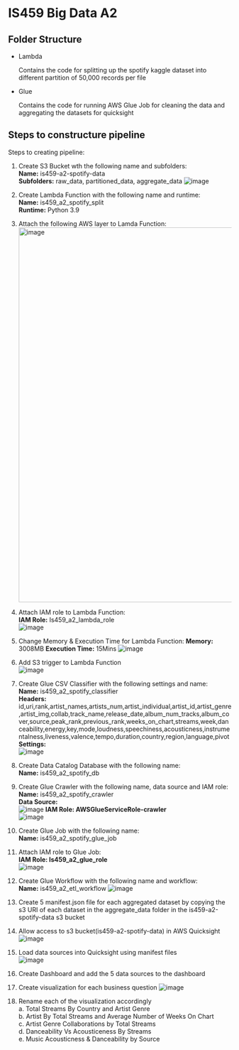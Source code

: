 # IS459 Big Data A2

## Folder Structure
- Lambda
  
  Contains the code for splitting up the spotify kaggle dataset into different partition of 50,000 records per file
  
- Glue

  Contains the code for running AWS Glue Job for cleaning the data and aggregating the datasets for quicksight

## Steps to constructure pipeline
Steps to creating pipeline:
1. Create S3 Bucket wth the following name and subfolders:<br/>
   <b>Name:</b> is459-a2-spotify-data<br/>
   <b>Subfolders:</b> raw_data, partitioned_data, aggregate_data
   ![image](https://user-images.githubusercontent.com/80034115/232238941-5356a231-8178-4f9d-bfaf-4f4ba89d9a8a.png)

2. Create Lambda Function with the following name and runtime:<br/>
    <b>Name:</b> is459_a2_spotify_split<br/>
    <b>Runtime:</b> Python 3.9

3. Attach the following AWS layer to Lamda Function: 
   <img width="844" alt="image" src="https://user-images.githubusercontent.com/80034115/232238564-93e4e0bb-dba5-49dc-bb35-11ee93941668.png">
 
4. Attach IAM role to Lambda Function:<br/>
   <b>IAM Role:</b> Is459_a2_lambda_role<br/>
   ![image](https://user-images.githubusercontent.com/80034115/232239461-a09c7666-9504-47b7-9125-ec682083c441.png)

5. Change Memory & Execution Time for Lambda Function:
   <b>Memory:</b> 3008MB
   <b>Execution Time:</b> 15Mins
![image](https://user-images.githubusercontent.com/80034115/232239163-29cb6411-fe0e-4246-98a9-f501c4f890c8.png)
 
6.	Add S3 trigger to Lambda Function<br/>
![image](https://user-images.githubusercontent.com/80034115/232241480-3780fd4f-56de-4fb3-b8fa-cf984767fa64.png)

7.	Create Glue CSV Classifier with the following settings and name:<br/>
    <b>Name:</b> is459_a2_spotify_classifier<br/>
    <b>Headers:</b> id,uri,rank,artist_names,artists_num,artist_individual,artist_id,artist_genre,artist_img,collab,track_name,release_date,album_num_tracks,album_cover,source,peak_rank,previous_rank,weeks_on_chart,streams,week,danceability,energy,key,mode,loudness,speechiness,acousticness,instrumentalness,liveness,valence,tempo,duration,country,region,language,pivot<br/>
    <b>Settings:</b><br/>
    ![image](https://user-images.githubusercontent.com/80034115/232242278-007a0b32-3b2c-4589-8a8b-f405f74d14cd.png)

8.	Create Data Catalog Database with the following name:<br/>
    <b>Name:</b> is459_a2_spotify_db<br/>

9.	Create Glue Crawler with the following name, data source and IAM role:<br/>
    <b>Name:</b> is459_a2_spotify_crawler<br/>
    <b>Data Source:</b><br/>
![image](https://user-images.githubusercontent.com/80034115/232242558-b6476d6b-4f5d-4e5e-9528-816bbbd61b90.png)
    <b>IAM Role: AWSGlueServiceRole-crawler</b><br/>
    ![image](https://user-images.githubusercontent.com/80034115/232242930-1ba41cd7-9411-4909-86a5-76952de9ab52.png)

10.	Create Glue Job with the following name:<br/>
    <b>Name:</b> is459_a2_spotify_glue_job

11.	Attach IAM role to Glue Job:<br/>
    <b>IAM Role: Is459_a2_glue_role</b><br/>
![image](https://user-images.githubusercontent.com/80034115/232243234-eea468c6-124c-4504-ac4c-801107c0a955.png)

12.	Create Glue Workflow with the following name and workflow:<br/>
    <b>Name:</b> is459_a2_etl_workflow
![image](https://user-images.githubusercontent.com/80034115/232244033-52308095-78d4-42b4-a256-06e9c56b1c27.png)

13.	Create 5 manifest.json file for each aggregated dataset by copying the s3 URI of each dataset in the aggregate_data folder in the is459-a2-spotify-data s3 bucket

14.	Allow access to s3 bucket(is459-a2-spotify-data) in AWS Quicksight
![image](https://user-images.githubusercontent.com/80034115/232244598-916fdc80-3f4d-4810-9c68-01a8a119fa3d.png)

15.	Load data sources into Quicksight using manifest files<br/>
![image](https://user-images.githubusercontent.com/80034115/232244782-0af4cee3-c4d6-4ab6-a52c-d85e0157d2db.png)

16.	Create Dashboard and add the 5 data sources to the dashboard

17.	Create visualization for each business question
![image](https://user-images.githubusercontent.com/80034115/232244755-e6a39ba8-b04d-4864-9b10-f6cf710f119e.png)

18.	Rename each of the visualization accordingly<br/>
    a. Total Streams By Country and Artist Genre<br/>
    b. Artist By Total Streams and Average Number of Weeks On Chart<br/>
    c. Artist Genre Collaborations by Total Streams<br/>
    d. Danceability Vs Acousticeness By Streams<br/>
    e. Music Acousticness & Danceability by Source
